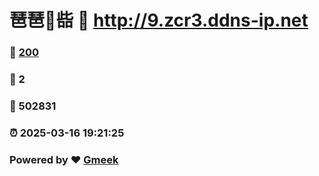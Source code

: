 # 琶琶🔭啙 :link: http://9.zcr3.ddns-ip.net 
### :page_facing_up: [200](http://9.zcr3.ddns-ip.net/tag.html) 
### :speech_balloon: 2 
### :hibiscus: 502831 
### :alarm_clock: 2025-03-16 19:21:25 
### Powered by :heart: [Gmeek](https://github.com/Meekdai/Gmeek)
